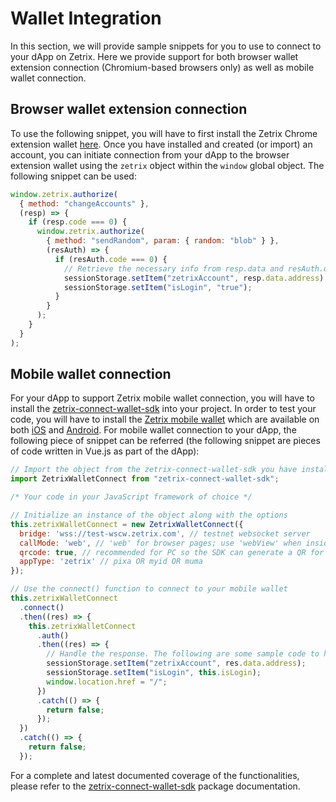 # Wallet Integration

In this section, we will provide sample snippets for you to use to connect to your dApp on Zetrix. Here we provide support for both browser wallet extension connection (Chromium-based browsers only) as well as mobile wallet connection.

## Browser wallet extension connection

To use the following snippet, you will have to first install the Zetrix Chrome extension wallet [here](https://www.zetrix.com/zetrix-wallet/). Once you have installed and created (or import) an account, you can initiate connection from your dApp to the browser extension wallet using the `zetrix` object within the `window` global object. The following snippet can be used:

```javascript
window.zetrix.authorize(
  { method: "changeAccounts" }, 
  (resp) => {
    if (resp.code === 0) {
      window.zetrix.authorize(
        { method: "sendRandom", param: { random: "blob" } }, 
        (resAuth) => {
          if (resAuth.code === 0) {
            // Retrieve the necessary info from resp.data and resAuth.data to retrieve the address, signData & publicKey
            sessionStorage.setItem("zetrixAccount", resp.data.address);
            sessionStorage.setItem("isLogin", "true");
          }
        }
      );
    } 
  }
);
```

## Mobile wallet connection

For your dApp to support Zetrix mobile wallet connection, you will have to install the [zetrix-connect-wallet-sdk](https://www.npmjs.com/package/zetrix-connect-wallet-sdk) into your project. In order to test your code, you will have to install the [Zetrix mobile wallet](https://www.zetrix.com/zetrix-wallet/) which are available on both [iOS](https://apps.apple.com/my/app/zetrix-wallet/id1660515587) and [Android](https://play.google.com/store/apps/details?id=com.zetrix.wallet\&pli=1). For mobile wallet connection to your dApp, the following piece of snippet can be referred (the following snippet are pieces of code written in Vue.js as part of the dApp):

```javascript
// Import the object from the zetrix-connect-wallet-sdk you have installed
import ZetrixWalletConnect from "zetrix-connect-wallet-sdk";

/* Your code in your JavaScript framework of choice */

// Initialize an instance of the object along with the options
this.zetrixWalletConnect = new ZetrixWalletConnect({
  bridge: 'wss://test-wscw.zetrix.com', // testnet websocket server 
  callMode: 'web', // 'web' for browser pages; use 'webView' when inside Zetrix webview
  qrcode: true, // recommended for PC so the SDK can generate a QR for scanning
  appType: 'zetrix' // pixa OR myid OR muma
});

// Use the connect() function to connect to your mobile wallet
this.zetrixWalletConnect
  .connect()
  .then((res) => {
    this.zetrixWalletConnect
      .auth()
      .then((res) => {
        // Handle the response. The following are some sample code to handle the response:
        sessionStorage.setItem("zetrixAccount", res.data.address);
        sessionStorage.setItem("isLogin", this.isLogin);
        window.location.href = "/";
      })
      .catch(() => {
        return false;
      });
  })
  .catch(() => {
    return false;
  });


```

For a complete and latest documented coverage of the functionalities, please refer to the [zetrix-connect-wallet-sdk](https://www.npmjs.com/package/zetrix-connect-wallet-sdk) package documentation.&#x20;
